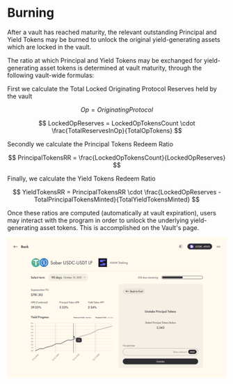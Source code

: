 # Burning

After a vault has reached maturity, the relevant outstanding Principal and Yield Tokens may be burned to unlock the original yield-generating assets which are locked in the vault.

The ratio at which Principal and Yield Tokens may be exchanged for yield-generating asset tokens is determined at vault maturity, through the following vault-wide formulas:

First we calculate the Total Locked Originating Protocol Reserves held by the vault

$$
Op = Originating Protocol
$$

$$
LockedOpReserves = LockedOpTokensCount \cdot \frac{TotalReservesInOp}{TotalOpTokens}
$$

Secondly we calculate the Principal Tokens Redeem Ratio

$$
PrincipalTokensRR = \frac{LockedOpTokensCount}{LockedOpReserves}
$$

Finally, we calculate the Yield Tokens Redeem Ratio

$$
YieldTokensRR = PrincipalTokensRR \cdot \frac{LockedOpReserves - TotalPrincipalTokensMinted}{TotalYieldTokensMinted}
$$

Once these ratios are computed (automatically at vault expiration), users may interact with the program in order to unlock the underlying yield-generating asset tokens. This is accomplished on the Vault's page. 

![](<../.gitbook/assets/App -- Pool-1.png>)
